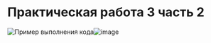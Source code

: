 # Практическая работа 3 часть 2
![Пример выполнения кода]([./resources/softmax.webp](https://github.com/user-attachments/assets/aafea7ba-3efb-443e-be4e-0ab3e45c8e61))![image](https://github.com/user-attachments/assets/aafea7ba-3efb-443e-be4e-0ab3e45c8e61)
